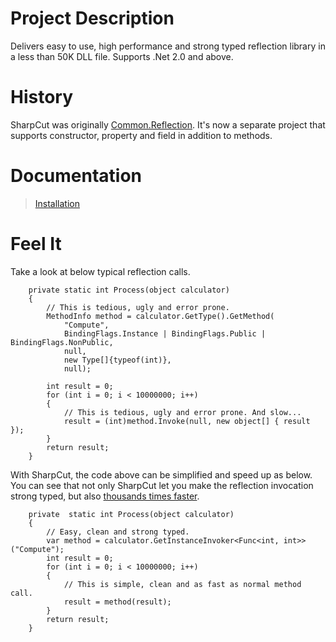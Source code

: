 # Project Description #
Delivers easy to use, high performance and strong typed reflection library in a less than 50K DLL file. Supports .Net 2.0 and above.

# History #

SharpCut was originally [Common.Reflection](http://kennethxu.blogspot.com/2009/05/strong-typed-high-performance_18.html). It's now a separate project that supports constructor, property and field in addition to methods.

# Documentation #
> [Installation](Installation.md)

# Feel It #

Take a look at below typical reflection calls.
```
    private static int Process(object calculator)
    {
        // This is tedious, ugly and error prone.
        MethodInfo method = calculator.GetType().GetMethod(
            "Compute", 
            BindingFlags.Instance | BindingFlags.Public | BindingFlags.NonPublic, 
            null, 
            new Type[]{typeof(int)}, 
            null);

        int result = 0;
        for (int i = 0; i < 10000000; i++)
        {
            // This is tedious, ugly and error prone. And slow...
            result = (int)method.Invoke(null, new object[] { result });
        }
        return result;
    }
```

With SharpCut, the code above can be simplified and speed up as below. You can see that not only SharpCut let you make the reflection invocation strong typed, but also [thousands times faster](http://kennethxu.blogspot.com/2009/05/strong-typed-high-performance_15.html).
```
    private  static int Process(object calculator)
    {
        // Easy, clean and strong typed.
        var method = calculator.GetInstanceInvoker<Func<int, int>>("Compute");
        int result = 0;
        for (int i = 0; i < 10000000; i++)
        {
            // This is simple, clean and as fast as normal method call.
            result = method(result);
        }
        return result;
    }
```